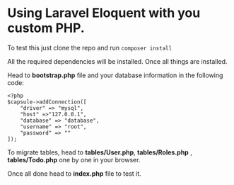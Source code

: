# Using Laravel Eloquent with you custom PHP.

To test this just clone the repo and run `composer install`

All the required dependencies will be installed. Once all things are installed.

Head to **bootstrap.php** file and your database information in the following code:

```
<?php
$capsule->addConnection([
    "driver" => "mysql",
    "host" =>"127.0.0.1",
    "database" => "database",
    "username" => "root",
    "password" => ""
]);
```

To migrate tables, head to **tables/User.php**, **tables/Roles.php** , **tables/Todo.php** one by one in your browser. 

Once all done head to **index.php** file to test it. 


